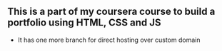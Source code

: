 ## This is a part of my coursera course to build a portfolio using HTML, CSS and JS

- It has one more branch for direct hosting over custom domain
